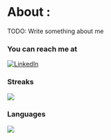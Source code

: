 # About :
TODO: Write something about me

### You can reach me at
[![LinkedIn](https://img.shields.io/badge/LinkedIn-%230077B5.svg?style=for-the-badge&logo=linkedin&logoColor=white)](https://www.linkedin.com/in/bruno-ferreira-346446196)

### Streaks
![](https://github-readme-streak-stats.herokuapp.com/?user=Bruno-Ferr&theme=dark&hide_border=false)

### Languages
![](https://github-readme-stats.vercel.app/api/top-langs/?username=Bruno-Ferr&theme=dark&hide_border=false&include_all_commits=false&count_private=false&layout=compact)
